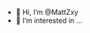 - 👋 Hi, I’m @MattZxy
- 👀 I’m interested in ...

<!---
MattZxy/MattZxy is a ✨ special ✨ repository because its `README.md` (this file) appears on your GitHub profile.
You can click the Preview link to take a look at your changes.
--->
